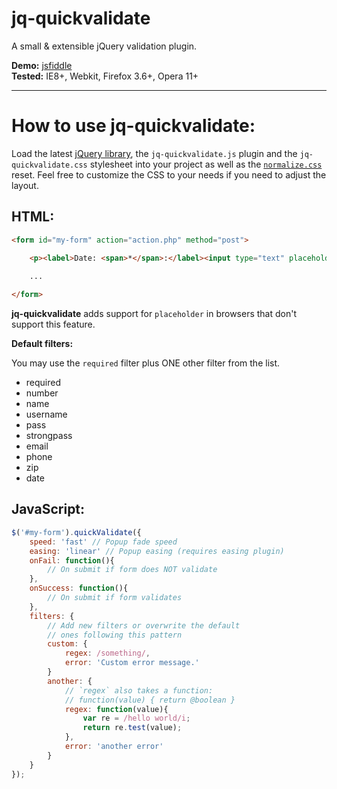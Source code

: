 # jq-quickvalidate

A small & extensible jQuery validation plugin.

**Demo:** [jsfiddle](http://jsfiddle.net/elclanrs/ZsS2D/embedded/result/)  
**Tested:** IE8+, Webkit, Firefox 3.6+, Opera 11+

* * *


# How to use jq-quickvalidate:

Load the latest [jQuery library](http://jquery.com), the `jq-quickvalidate.js` plugin and the `jq-quickvalidate.css` stylesheet into your project as well as the [`normalize.css`](http://necolas.github.com/normalize.css/) reset. Feel free to customize the CSS to your needs if you need to adjust the layout.

## HTML:

```html
<form id="my-form" action="action.php" method="post">

    <p><label>Date: <span>*</span>:</label><input type="text" placeholder="mm/dd/yy" class="required date"/></p>
    
    ...

</form>
```

**jq-quickvalidate** adds support for `placeholder` in browsers that don't support this feature.
      
**Default filters:**

You may use the `required` filter plus ONE other filter from the list. 

* required
* number
* name
* username
* pass
* strongpass
* email
* phone
* zip
* date

## JavaScript:

```javascript
$('#my-form').quickValidate({
    speed: 'fast' // Popup fade speed
    easing: 'linear' // Popup easing (requires easing plugin)
    onFail: function(){
        // On submit if form does NOT validate
    },
    onSuccess: function(){
        // On submit if form validates
    },
    filters: {
        // Add new filters or overwrite the default 
        // ones following this pattern
        custom: {
            regex: /something/,
            error: 'Custom error message.'
        }
        another: {
            // `regex` also takes a function:
            // function(value) { return @boolean }
            regex: function(value){
                var re = /hello world/i;
                return re.test(value);
            },
            error: 'another error'
        }
    }
});
```